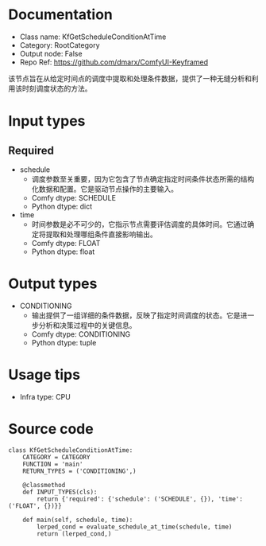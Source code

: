 # Documentation
- Class name: KfGetScheduleConditionAtTime
- Category: RootCategory
- Output node: False
- Repo Ref: https://github.com/dmarx/ComfyUI-Keyframed

该节点旨在从给定时间点的调度中提取和处理条件数据，提供了一种无缝分析和利用该时刻调度状态的方法。

# Input types
## Required
- schedule
    - 调度参数至关重要，因为它包含了节点确定指定时间条件状态所需的结构化数据和配置。它是驱动节点操作的主要输入。
    - Comfy dtype: SCHEDULE
    - Python dtype: dict
- time
    - 时间参数是必不可少的，它指示节点需要评估调度的具体时间。它通过确定将提取和处理哪组条件直接影响输出。
    - Comfy dtype: FLOAT
    - Python dtype: float

# Output types
- CONDITIONING
    - 输出提供了一组详细的条件数据，反映了指定时间调度的状态。它是进一步分析和决策过程中的关键信息。
    - Comfy dtype: CONDITIONING
    - Python dtype: tuple

# Usage tips
- Infra type: CPU

# Source code
```
class KfGetScheduleConditionAtTime:
    CATEGORY = CATEGORY
    FUNCTION = 'main'
    RETURN_TYPES = ('CONDITIONING',)

    @classmethod
    def INPUT_TYPES(cls):
        return {'required': {'schedule': ('SCHEDULE', {}), 'time': ('FLOAT', {})}}

    def main(self, schedule, time):
        lerped_cond = evaluate_schedule_at_time(schedule, time)
        return (lerped_cond,)
```